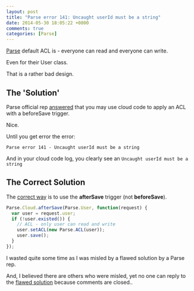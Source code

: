 ```yaml
---
layout: post
title: "Parse error 141: Uncaught userId must be a string"
date: 2014-05-30 18:05:22 +0800
comments: true
categories: [Parse]
---
```


[Parse](https://www.parse.com) default ACL is - everyone can read and everyone can write.

Even for their User class.

That is a rather bad design.

<!-- more -->

## The 'Solution'

Parse official rep [answered](https://parse.com/questions/default-acl-for-pfuser) that you may use cloud code to apply an ACL with a beforeSave trigger.

Nice.

Until you get error the error:

    Parse error 141 - Uncaught userId must be a string

And in your cloud code log, you clearly see an `Uncaught userId must be a string`


## The Correct Solution

The [correct way](https://www.parse.com/questions/errors-when-trying-to-set-acls-in-user-beforesave) is to use the **afterSave** trigger (not **beforeSave**).

```js
Parse.Cloud.afterSave(Parse.User, function(request) {
  var user = request.user;
  if (!user.existed()) {
    // ACL - only user can read and write
    user.setACL(new Parse.ACL(user));
    user.save();
  }
});
```

I wasted quite some time as I was misled by a flawed solution by a Parse rep.

And, I believed there are others who were misled, yet no one can reply to the [flawed solution](https://parse.com/questions/default-acl-for-pfuser) because comments are closed..
